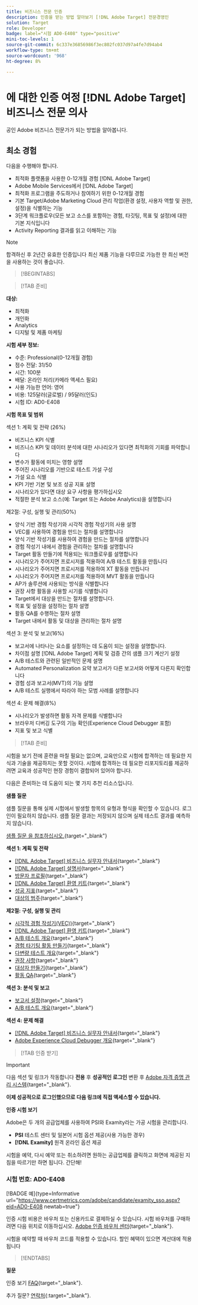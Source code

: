 ```yaml
---
title: 비즈니스 전문 인증
description: 인증을 받는 방법 알아보기 [!DNL Adobe Target] 전문경영인
solution: Target
role: Developer
badge: label="시험 AD0-E408" type="positive"
mini-toc-levels: 1
source-git-commit: 6c337e36856986f3ec802fc037d97a4fe7d94ab4
workflow-type: tm+mt
source-wordcount: '968'
ht-degree: 8%

---
```


# 에 대한 인증 여정 [!DNL Adobe Target] 비즈니스 전문 의사

공인 Adobe 비즈니스 전문가가 되는 방법을 알아봅니다.

## 최소 경험

다음을 수행해야 합니다.

* 최적화 플랫폼을 사용한 0-12개월 경험 [!DNL Adobe Target]
* Adobe Mobile Services에서 [!DNL Adobe Target]
* 최적화 프로그램을 주도하거나 참여하기 위한 0-12개월 경험
* 기본 Target/Adobe Marketing Cloud 관리 작업(환경 설정, 사용자 역할 및 권한, 설정)을 식별하는 기능
* 3단계 워크플로우(모든 보고 소스를 포함하는 경험, 타깃팅, 목표 및 설정)에 대한 기본 지식입니다
* Activity Reporting 결과를 읽고 이해하는 기능

>[!NOTE]
>
>합격하신 후 2년간 유효한 인증입니다 최신 제품 기능을 다루므로 가능한 한 최신 버전을 사용하는 것이 좋습니다.

>[!BEGINTABS]

>[!TAB 준비]

**대상:**

* 최적화
* 개인화
* Analytics
* 디지털 및 제품 마케팅

**시험 세부 정보:**

* 수준: Professional(0-12개월 경험)
* 점수 전달: 31/50
* 시간: 100분
* 배달: 온라인 처리(카메라 액세스 필요)
* 사용 가능한 언어: 영어
* 비용: 125달러(글로벌) / 95달러(인도)
* 시험 ID: AD0-E408

**시험 목표 및 범위**

섹션 1: 계획 및 전략 (26%)

* 비즈니스 KPI 식별
* 비즈니스 KPI 및 데이터 분석에 대한 시나리오가 있다면 최적화의 기회를 파악합니다
* 변수가 활동에 미치는 영향 설명
* 주어진 시나리오를 기반으로 테스트 가설 구성
* 가설 요소 식별
* KPI 기반 기본 및 보조 성공 지표 설명
* 시나리오가 있다면 대상 요구 사항을 평가하십시오
* 적절한 분석 보고 소스(예: Target 또는 Adobe Analytics)을 설명합니다

제2절: 구성, 실행 및 관리(50%)

* 양식 기반 경험 작성기와 시각적 경험 작성기의 사용 설명
* VEC를 사용하여 경험을 만드는 절차를 설명합니다
* 양식 기반 작성기를 사용하여 경험을 만드는 절차를 설명합니다
* 경험 작성기 내에서 경험을 관리하는 절차를 설명합니다
* Target 활동 만들기에 적용되는 워크플로우를 설명합니다
* 시나리오가 주어지면 프로시저를 적용하여 A/B 테스트 활동을 만듭니다
* 시나리오가 주어지면 프로시저를 적용하여 XT 활동을 만듭니다
* 시나리오가 주어지면 프로시저를 적용하여 MVT 활동을 만듭니다
* AP가 솔루션에 사용되는 방식을 식별합니다
* 권장 사항 활동을 사용할 시기를 식별합니다
* Target에서 대상을 만드는 절차를 설명합니다.
* 목표 및 설정을 설정하는 절차 설명
* 활동 QA를 수행하는 절차 설명
* Target 내에서 활동 및 대상을 관리하는 절차 설명

섹션 3: 분석 및 보고(16%)

* 보고서에 나타나는 요소를 설정하는 데 도움이 되는 설정을 설명합니다.
* 차이점 설명 [!DNL Adobe Target] 계획 및 검증 간의 샘플 크기 계산기 설정
* A/B 테스트와 관련된 일반적인 문제 설명
* Automated Personalization 요약 보고서가 다른 보고서와 어떻게 다른지 확인합니다
* 경험 성과 보고서(MVT)의 기능 설명
* A/B 테스트 실행에서 따라야 하는 모범 사례를 설명합니다

섹션 4: 문제 해결(8%)

* 시나리오가 발생하면 활동 자격 문제를 식별합니다
* 브라우저 디버깅 도구의 기능 확인(Experience Cloud Debugger 포함)
* 지표 및 보고 식별

>[!TAB 준비]

시험을 보기 전에 훈련을 마칠 필요는 없으며, 교육만으로 시험에 합격하는 데 필요한 지식과 기술을 제공하지는 못할 것이다. 시험에 합격하는 데 필요한 리포지토리를 제공하려면 교육과 성공적인 현장 경험이 결합되어 있어야 합니다.

다음은 준비하는 데 도움이 되는 몇 가지 추천 리소스입니다.

**샘플 질문**

샘플 질문을 통해 실제 시험에서 발생할 항목의 유형과 형식을 확인할 수 있습니다. 로그인이 필요하지 않습니다. 샘플 질문 결과는 저장되지 않으며 실제 테스트 결과를 예측하지 않습니다.

[샘플 질문 을 참조하십시오.](https://scorpion.caveon.com/launchpad/ad0-e408-adobe-target-business-practitioner-professional-copy-5axknr){target="_blank"}

**섹션 1: 계획 및 전략**

* [[!DNL Adobe Target] 비즈니스 실무자 안내서](https://experienceleague.adobe.com/docs/target/using/target-home.html?lang=en){target="_blank"}
* [[!DNL Adobe Target] 설명서](https://experienceleague.adobe.com/docs/target.html?lang=en){target="_blank"}
* [방문자 프로필](https://experienceleague.adobe.com/docs/target/using/audiences/visitor-profiles/visitor-profile.html?lang=ko-KR){target="_blank"}
* [[!DNL Adobe Target] 환영 키트](https://experienceleague.adobe.com/docs/target/using/introduction/welcome/target-welcome-kit.html?lang=en){target="_blank"}
* [성공 지표](https://experienceleague.adobe.com/docs/target/using/activities/success-metrics/success-metrics.html?lang=en){target="_blank"}
* [대상의 범주](https://experienceleague.adobe.com/docs/target/using/audiences/create-audiences/categories-audiences/target-rules.html?lang=en){target="_blank"}

**제2절: 구성, 실행 및 관리**

* [시각적 경험 작성기(VEC))](https://experienceleague.adobe.com/docs/target/using/experiences/vec/visual-experience-composer.html?lang=en){target="_blank"}
* [[!DNL Adobe Target] 환영 키트](https://experienceleague.adobe.com/docs/target/using/introduction/welcome/target-welcome-kit.html?lang=en){target="_blank"}
* [A/B 테스트 개요](https://experienceleague.adobe.com/docs/target/using/activities/abtest/test-ab.html?lang=en){target="_blank"}
* [경험 타기팅 활동 만들기](https://experienceleague.adobe.com/docs/target/using/activities/experience-targeting/create-targeting/xt-create.html?lang=en){target="_blank"}
* [다변량 테스트 개요](https://experienceleague.adobe.com/docs/target/using/activities/multivariate-test/multivariate-testing.html?lang=en){target="_blank"}
* [권장 사항](https://experienceleague.adobe.com/docs/target/using/recommendations/recommendations.html?lang=en){target="_blank"}
* [대상자 만들기](https://experienceleague.adobe.com/docs/target/using/audiences/create-audiences/audiences.html?lang=ko-KR){target="_blank"}
* [활동 QA](https://experienceleague.adobe.com/docs/target/using/activities/activity-qa/activity-qa.html?lang=en){target="_blank"}

**섹션 3: 분석 및 보고**

* [보고서 설정](https://experienceleague.adobe.com/docs/target/using/reports/settings/report-settings.html?lang=en){target="_blank"}
* [A/B 테스트 개요](https://experienceleague.adobe.com/docs/target/using/activities/abtest/test-ab.html?lang=en){target="_blank"}

**섹션 4: 문제 해결**

* [[!DNL Adobe Target] 비즈니스 실무자 안내서](https://experienceleague.adobe.com/docs/target/using/target-home.html?lang=en){target="_blank"}
* [Adobe Experience Cloud Debugger 개요](https://experienceleague.adobe.com/docs/debugger/using/experience-cloud-debugger.html?lang=ko){target="_blank"}

>[!TAB 인증 받기]

>[!IMPORTANT]
>
>다음 섹션 및 링크가 작동합니다 **전용**  후 **성공적인 로그인** 변환 후 [Adobe 자격 증명 관리 시스템](http://www.certmetrics.com/adobe){target="_blank"}.

**이제 성공적으로 로그인했으므로 다음 링크에 직접 액세스할 수 있습니다.**

**인증 시험 보기**

Adobe은 두 개의 공급업체를 사용하여 PSI와 Examity라는 가공 시험을 관리합니다.

* **PSI** 테스트 센터 및 일본어 시험 옵션 제공(사용 가능한 경우)
* **[!DNL Examity]** 원격 온라인 옵션 제공

시험을 예약, 다시 예약 또는 취소하려면 원하는 공급업체를 클릭하고 화면에 제공된 지침을 따르기만 하면 됩니다. 간단해!

### 시험 번호: AD0-E408

[!BADGE 예]{type=Informative url="https://www.certmetrics.com/adobe/candidate/examity_sso.aspx?eid=AD0-E408 newtab=true"}

인증 시험 비용은 바우처 또는 신용카드로 결제하실 수 있습니다. 시험 바우처를 구매하려면 다음 위치로 이동하십시오. [Adobe 인증 바우처 센터](https://market.xvoucher.com/adobe/global){target="_blank"}.

시험을 예약할 때 바우처 코드를 적용할 수 있습니다. 할인 혜택이 있으면 계산대에 적용됩니다

>[!ENDTABS]

**질문**

인증 보기 [FAQ](https://experienceleague.adobe.com/docs/certification/certification/faq.html?lang=en){target="_blank"}.

추가 질문? [연락처](mailto:certif@adobe.com){:target=&quot;_blank&quot;}.
